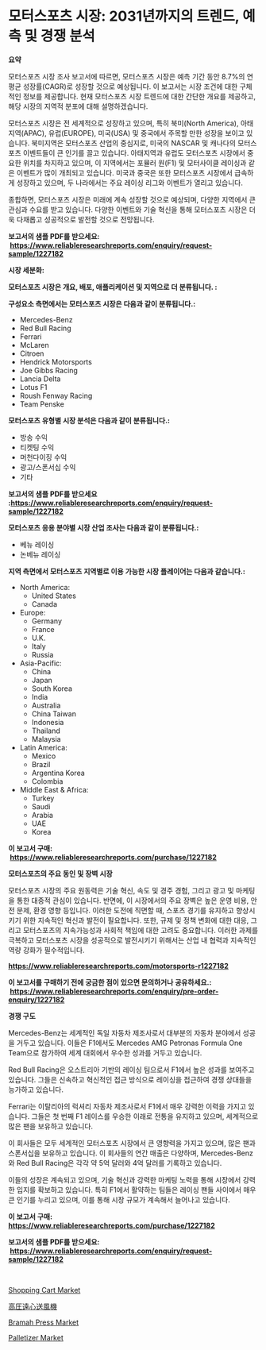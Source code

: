 <p><h1>모터스포츠 시장: 2031년까지의 트렌드, 예측 및 경쟁 분석</h1></p><p><strong>요약</strong></p>
<p><p>모터스포츠 시장 조사 보고서에 따르면, 모터스포츠 시장은 예측 기간 동안 8.7%의 연평균 성장률(CAGR)로 성장할 것으로 예상됩니다. 이 보고서는 시장 조건에 대한 구체적인 정보를 제공합니다. 현재 모터스포츠 시장 트렌드에 대한 간단한 개요를 제공하고, 해당 시장의 지역적 분포에 대해 설명하겠습니다.</p><p>모터스포츠 시장은 전 세계적으로 성장하고 있으며, 특히 북미(North America), 아태지역(APAC), 유럽(EUROPE), 미국(USA) 및 중국에서 주목할 만한 성장을 보이고 있습니다. 북미지역은 모터스포츠 산업의 중심지로, 미국의 NASCAR 및 캐나다의 모터스포츠 이벤트들이 큰 인기를 끌고 있습니다. 아태지역과 유럽도 모터스포츠 시장에서 중요한 위치를 차지하고 있으며, 이 지역에서는 포뮬러 원(F1) 및 모터사이클 레이싱과 같은 이벤트가 많이 개최되고 있습니다. 미국과 중국은 또한 모터스포츠 시장에서 급속하게 성장하고 있으며, 두 나라에서는 주요 레이싱 리그와 이벤트가 열리고 있습니다.</p><p>종합하면, 모터스포츠 시장은 미래에 계속 성장할 것으로 예상되며, 다양한 지역에서 큰 관심과 수요를 받고 있습니다. 다양한 이벤트와 기술 혁신을 통해 모터스포츠 시장은 더욱 다채롭고 성공적으로 발전할 것으로 전망됩니다.</p></p>
<p><strong>보고서의 샘플 PDF를 받으세요: &nbsp;<a href="https://www.reliableresearchreports.com/enquiry/request-sample/1227182">https://www.reliableresearchreports.com/enquiry/request-sample/1227182</a></strong></p>
<p><strong>시장 세분화:</strong></p>
<p><strong> 모터스포츠 시장은 개요, 배포, 애플리케이션 및 지역으로 더 분류됩니다. :</strong></p>
<p><strong>구성요소 측면에서는 모터스포츠 시장은 다음과 같이 분류됩니다.:</strong></p>
<p><ul><li>Mercedes-Benz</li><li>Red Bull Racing</li><li>Ferrari</li><li>McLaren</li><li>Citroen</li><li>Hendrick Motorsports</li><li>Joe Gibbs Racing</li><li>Lancia Delta</li><li>Lotus F1</li><li>Roush Fenway Racing</li><li>Team Penske</li></ul></p>
<p><strong> 모터스포츠 유형별 시장 분석은 다음과 같이 분류됩니다.:</strong></p>
<p><ul><li>방송 수익</li><li>티켓팅 수익</li><li>머천다이징 수익</li><li>광고/스폰서십 수익</li><li>기타</li></ul></p>
<p><strong>보고서의 샘플 PDF를 받으세요 :<a href="https://www.reliableresearchreports.com/enquiry/request-sample/1227182">https://www.reliableresearchreports.com/enquiry/request-sample/1227182</a></strong></p>
<p><strong> 모터스포츠 응용 분야별 시장 산업 조사는 다음과 같이 분류됩니다.:</strong></p>
<p><ul><li>베뉴 레이싱</li><li>논베뉴 레이싱</li></ul></p>
<p><strong>지역 측면에서 모터스포츠 지역별로 이용 가능한 시장 플레이어는 다음과 같습니다.:</strong></p>
<p><ul>
    <li>
        North America:
        <ul>
            <li>United States</li>
            <li>Canada</li>
        </ul>
    </li>
    <li>
        Europe:
        <ul>
            <li>Germany</li>
            <li>France</li>
            <li>U.K.</li>
            <li>Italy</li>
            <li>Russia</li>
        </ul>
    </li>
    <li>
        Asia-Pacific:
        <ul>
            <li>China</li>
            <li>Japan</li>
            <li>South Korea</li>
            <li>India</li>
            <li>Australia</li>
            <li>China Taiwan</li>
            <li>Indonesia</li>
            <li>Thailand</li>
            <li>Malaysia</li>
        </ul>
    </li>
    <li>
        Latin America:
        <ul>
            <li>Mexico</li>
            <li>Brazil</li>
            <li>Argentina Korea</li>
            <li>Colombia</li>
        </ul>
    </li>
    <li>
        Middle East & Africa:
        <ul>
            <li>Turkey</li>
            <li>Saudi</li>
            <li>Arabia</li>
            <li>UAE</li>
            <li>Korea</li>
        </ul>
    </li>
    </ul></p>
<p><strong>이 보고서 구매: &nbsp;<a href="https://www.reliableresearchreports.com/purchase/1227182">https://www.reliableresearchreports.com/purchase/1227182</a></strong></p>
<p><strong>모터스포츠의 주요 동인 및 장벽 시장</strong></p>
<p><p>모터스포츠 시장의 주요 원동력은 기술 혁신, 속도 및 경주 경험, 그리고 광고 및 마케팅을 통한 대중적 관심이 있습니다. 반면에, 이 시장에서의 주요 장벽은 높은 운영 비용, 안전 문제, 환경 영향 등입니다. 이러한 도전에 직면할 때, 스포츠 경기를 유지하고 향상시키기 위한 지속적인 혁신과 발전이 필요합니다. 또한, 규제 및 정책 변화에 대한 대응, 그리고 모터스포츠의 지속가능성과 사회적 책임에 대한 고려도 중요합니다. 이러한 과제를 극복하고 모터스포츠 시장을 성공적으로 발전시키기 위해서는 산업 내 협력과 지속적인 역량 강화가 필수적입니다.</p></p>
<p><strong><a href="https://www.reliableresearchreports.com/motorsports-r1227182">https://www.reliableresearchreports.com/motorsports-r1227182</a></strong></p>
<p><strong>이 보고서를 구매하기 전에 궁금한 점이 있으면 문의하거나 공유하세요.: &nbsp;<a href="https://www.reliableresearchreports.com/enquiry/pre-order-enquiry/1227182">https://www.reliableresearchreports.com/enquiry/pre-order-enquiry/1227182</a></strong></p>
<p><strong>경쟁 구도</strong></p>
<p><p>Mercedes-Benz는 세계적인 독일 자동차 제조사로서 대부분의 자동차 분야에서 성공을 거두고 있습니다. 이들은 F1에서도 Mercedes AMG Petronas Formula One Team으로 참가하여 세계 대회에서 우수한 성과를 거두고 있습니다. </p><p>Red Bull Racing은 오스트리아 기반의 레이싱 팀으로서 F1에서 높은 성과를 보여주고 있습니다. 그들은 신속하고 혁신적인 접근 방식으로 레이싱을 접근하여 경쟁 상대들을 능가하고 있습니다.</p><p>Ferrari는 이탈리아의 럭셔리 자동차 제조사로서 F1에서 매우 강력한 이력을 가지고 있습니다. 그들은 첫 번째 F1 레이스를 우승한 이래로 전통을 유지하고 있으며, 세계적으로 많은 팬을 보유하고 있습니다.</p><p>이 회사들은 모두 세계적인 모터스포츠 시장에서 큰 영향력을 가지고 있으며, 많은 팬과 스폰서십을 보유하고 있습니다. 이 회사들의 연간 매출은 다양하며, Mercedes-Benz와 Red Bull Racing은 각각 약 5억 달러와 4억 달러를 기록하고 있습니다.</p><p>이들의 성장은 계속되고 있으며, 기술 혁신과 강력한 마케팅 노력을 통해 시장에서 강력한 입지를 확보하고 있습니다. 특히 F1에서 활약하는 팀들은 레이싱 팬들 사이에서 매우 큰 인기를 누리고 있으며, 이를 통해 시장 규모가 계속해서 늘어나고 있습니다.</p></p>
<p><strong>이 보고서 구매: &nbsp; <a href="https://www.reliableresearchreports.com/purchase/1227182">https://www.reliableresearchreports.com/purchase/1227182</a></strong></p>
<p><strong>보고서의 샘플 PDF를 받으세요: &nbsp;<a href="https://www.reliableresearchreports.com/enquiry/request-sample/1227182">https://www.reliableresearchreports.com/enquiry/request-sample/1227182</a></strong><strong></strong></p>
<p>&nbsp;</p>
<p><p><a href="https://www.linkedin.com/pulse/shopping-cart-market-insight-trends-growth-forecasted-from-mmuwe?trackingId=6CK9guOFXkF2vwqB%2FGtprA%3D%3D">Shopping Cart Market</a></p><p><a href="https://medium.com/@izaiahbartell/%E9%AB%98%E5%9C%A7%E9%81%A0%E5%BF%83%E9%80%81%E9%A2%A8%E6%A9%9F%E5%B8%82%E5%A0%B4%E3%81%AF-%E5%B8%82%E5%A0%B4%E3%82%B7%E3%82%A7%E3%82%A2-%E5%B8%82%E5%A0%B4%E5%8B%95%E5%90%91-%E5%B8%82%E5%A0%B4%E6%88%90%E9%95%B7%E3%81%AB%E9%96%A2%E3%81%99%E3%82%8B%E6%83%85%E5%A0%B1%E3%82%92%E6%8F%90%E4%BE%9B%E3%81%97%E3%81%BE%E3%81%99-e3d7c3502db4">高圧遠心送風機</a></p><p><a href="https://github.com/moyahfrancoestellec51j635wcx/Market-Research-Report-List-2/blob/main/bramah-press-market.md">Bramah Press Market</a></p><p><a href="https://www.linkedin.com/pulse/palletizer-market-trends-analysis-forecasted-period-2024-2031-nkkdc?trackingId=q4d4yBGujyLRn8GCR6CSIg%3D%3D">Palletizer Market</a></p></p>
